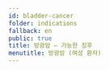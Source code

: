 ```yaml
---
id: bladder-cancer
folder: indications
fallback: en
public: true
title: 방광암 – 가능한 징후
menutitle: 방광암 (여성 환자)
---
```

